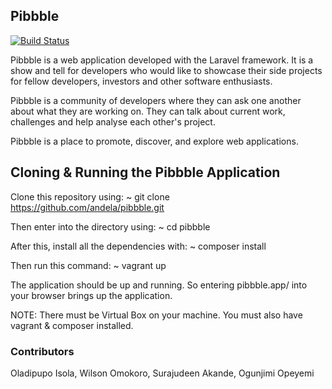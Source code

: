 ## Pibbble

[![Build Status](https://travis-ci.org/andela/pibbble.svg)](https://travis-ci.org/andela/pibbble)

Pibbble is a web application developed with the Laravel framework. It is a show and tell for developers who would like to showcase their side projects for fellow developers, investors and other software enthusiasts.

Pibbble is a community of developers where they can ask one another about what they are working on. They can talk about current work, challenges and help analyse each other's project.

Pibbble is a place to promote, discover, and explore web applications.

## Cloning & Running the Pibbble Application

Clone this repository using: ~ git clone https://github.com/andela/pibbble.git

Then enter into the directory using: ~ cd pibbble

After this, install all the dependencies with: ~ composer install

Then run this command: ~ vagrant up

The application should be up and running. So entering pibbble.app/ into your browser brings up the application.

NOTE: There must be Virtual Box on your machine. You must also have vagrant & composer installed.

### Contributors

Oladipupo Isola, Wilson Omokoro, Surajudeen Akande, Ogunjimi Opeyemi
